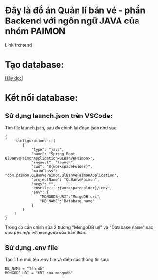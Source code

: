 # Đây là đồ án Quản lí bán vé - phần Backend với ngôn ngữ JAVA của nhóm PAIMON

[Link frontend](https://github.com/RioRichard/NhaXePaimonFE)

# Tạo database: 

[Hãy đọc!](/mongoDB)

# Kết nối database:

## Sử dụng launch.json trên VSCode:

Tìm file launch.json, sau đó chỉnh lại đoạn json như sau:

````
{
    "configurations": [
        {
            "type": "java",
            "name": "Spring Boot-QlBanVePaimonApplication<QLBanVePaimon>",
            "request": "launch",
            "cwd": "${workspaceFolder}",
            "mainClass": "com.paimon.QLBanVePaimon.QlBanVePaimonApplication",
            "projectName": "QLBanVePaimon",
            "args": "",
            "envFile": "${workspaceFolder}/.env",
            "env": {
                "MONGODB_URI":"MongoDB uri",
                "DB_NAME":"Database name"
            }
        }
    ]
}
````

Trong đó cần chỉnh sửa 2 trường "MongoDB uri" và "Database name" sao cho phù hợp với mongodb của bản thân.

## Sử dụng .env file

Tạo 1 file mới tên .env file và điền các thông tin sau:

````
DB_NAME = "Tên db"
MONGODB_URI = "URI của mongodb"
````




